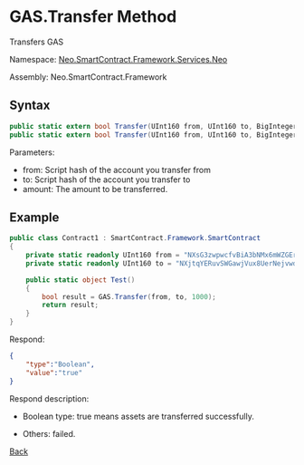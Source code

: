 # **GAS.Transfer Method**

Transfers GAS

Namespace: [Neo.SmartContract.Framework.Services.Neo](../../neo.md)

Assembly: Neo.SmartContract.Framework

## Syntax

```c#
public static extern bool Transfer(UInt160 from, UInt160 to, BigInteger amount);
public static extern bool Transfer(UInt160 from, UInt160 to, BigInteger amount, object data);
```

Parameters:

- from: Script hash of the account you transfer from
- to: Script hash of the account you transfer to
- amount: The amount to be transferred.

## Example

```c#
public class Contract1 : SmartContract.Framework.SmartContract
{
    private static readonly UInt160 from = "NXsG3zwpwcfvBiA3bNMx6mWZGEro9ZqTqM".ToScriptHash();
    private static readonly UInt160 to = "NXjtqYERuvSWGawjVux8UerNejvwdYg7eE".ToScriptHash();

    public static object Test()
    {
        bool result = GAS.Transfer(from, to, 1000);
        return result;
    }
}
```

Respond:

```json
{
	"type":"Boolean",
	"value":"true"
}
```

Respond description:

- Boolean type: true means assets are transferred successfully.

- Others: failed.

[Back](../Gas.md)